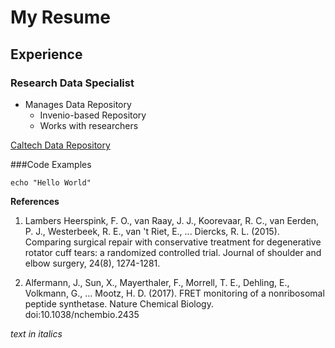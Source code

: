 # My Resume
## Experience
### Research Data Specialist
- Manages Data Repository
  - Invenio-based Repository
  - Works with researchers

[Caltech Data Repository](https://data.caltech.edu)

###Code Examples

  ```
  echo "Hello World"
  ```
**References**

1. Lambers Heerspink, F. O., van Raay, J. J., Koorevaar, R. C., van Eerden, P. J., Westerbeek, R. E., van 't Riet, E., ... Diercks, R. L. (2015). Comparing surgical repair with conservative treatment for degenerative rotator cuff tears: a randomized controlled trial. Journal of shoulder and elbow surgery, 24(8), 1274-1281.

1. Alfermann, J., Sun, X., Mayerthaler, F., Morrell, T. E., Dehling, E., Volkmann, G., … Mootz, H. D. (2017). FRET monitoring of a nonribosomal peptide synthetase. Nature Chemical Biology. doi:10.1038/nchembio.2435

*text in italics*
